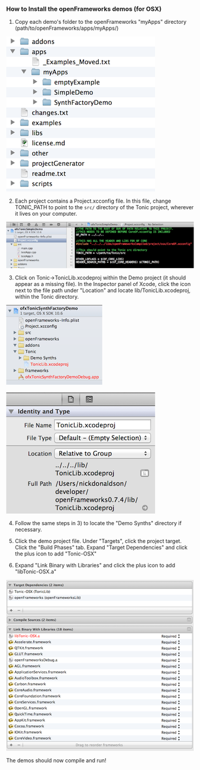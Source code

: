 ### How to Install the openFrameworks demos (for OSX)

1) Copy each demo's folder to the openFrameworks "myApps" directory (path/to/openFrameworks/apps/myApps/)

![copy demos](https://github.com/TonicAudio/TonicDocs/blob/master/screenshots/oF_install_instructions/copy_oF_demos.png?raw=true)

2) Each project contains a Project.xcconfig file. In this file, change TONIC_PATH to point to the `src/` directory of
the Tonic project, wherever it lives on your computer.

![tonic path](https://github.com/TonicAudio/TonicDocs/blob/master/screenshots/oF_install_instructions/set_tonic_path.png?raw=true)

3) Click on Tonic->TonicLib.xcodeproj within the Demo project (it should appear as a missing file). In the Inspector panel of Xcode, click the icon next to the file path under
"Location" and locate lib/TonicLib.xcodeproj, within the Tonic directory.

![library file](https://github.com/TonicAudio/TonicDocs/blob/master/screenshots/oF_install_instructions/tonic_lib_loc.png?raw=true)
<br><br>
![library location](https://github.com/TonicAudio/TonicDocs/blob/master/screenshots/oF_install_instructions/find_tonic_lib.png?raw=true)

4) Follow the same steps in 3) to locate the "Demo Synths" directory if necessary.

5) Click the demo project file. Under "Targets", click the project target. Click the "Build Phases" tab. Expand "Target Dependencies" and click the plus icon to add "Tonic-OSX"

6) Expand "Link Binary with Libraries" and click the plus icon to add "libTonic-OSX.a"

![dependencies](https://github.com/TonicAudio/TonicDocs/blob/master/screenshots/oF_install_instructions/add_dependencies.png?raw=true)


The demos should now compile and run! 
